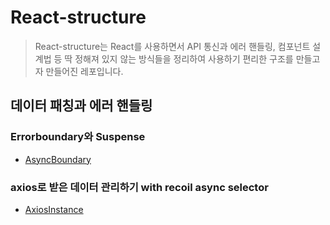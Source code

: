 # React-structure

> React-structure는 React를 사용하면서 API 통신과 에러 핸들링, 컴포넌트 설계법 등 딱 정해져 있지 않는 방식들을 정리하여 사용하기 편리한 구조를 만들고자 만들어진 레포입니다.

## 데이터 패칭과 에러 핸들링

### Errorboundary와 Suspense

- [AsyncBoundary](src/components/@base/AsyncBoundary/readme.md)

### axios로 받은 데이터 관리하기 with recoil async selector

- [AxiosInstance](src/lib/api/AxiosInstance/readme.md)
